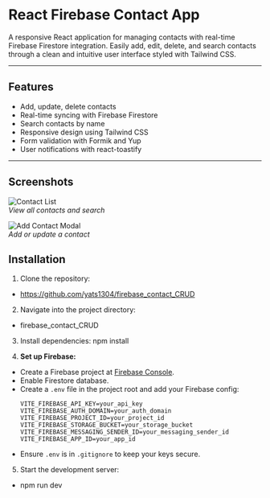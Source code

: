 # React Firebase Contact App

A responsive React application for managing contacts with real-time Firebase Firestore integration. Easily add, edit, delete, and search contacts through a clean and intuitive user interface styled with Tailwind CSS.

---

## Features

- Add, update, delete contacts
- Real-time syncing with Firebase Firestore
- Search contacts by name
- Responsive design using Tailwind CSS
- Form validation with Formik and Yup
- User notifications with react-toastify

---

## Screenshots

![Contact List](https://github.com/user-attachments/assets/b8919368-0d30-443d-82c8-8687abbfede8)  
*View all contacts and search*

![Add Contact Modal](https://github.com/user-attachments/assets/bec0cbe2-a4ba-416d-8c4e-c76f7eef8f7a)  
*Add or update a contact*


## Installation

1. Clone the repository:
- https://github.com/yats1304/firebase_contact_CRUD

2. Navigate into the project directory:
- firebase_contact_CRUD

3. Install dependencies:
npm install


4. **Set up Firebase:**
- Create a Firebase project at [Firebase Console](https://console.firebase.google.com/).
- Enable Firestore database.
- Create a `.env` file in the project root and add your Firebase config:
  ```
  VITE_FIREBASE_API_KEY=your_api_key
  VITE_FIREBASE_AUTH_DOMAIN=your_auth_domain
  VITE_FIREBASE_PROJECT_ID=your_project_id
  VITE_FIREBASE_STORAGE_BUCKET=your_storage_bucket
  VITE_FIREBASE_MESSAGING_SENDER_ID=your_messaging_sender_id
  VITE_FIREBASE_APP_ID=your_app_id
  ```
- Ensure `.env` is in `.gitignore` to keep your keys secure.


5. Start the development server:
- npm run dev
